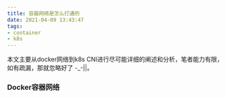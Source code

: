 ```yaml
---
title: 容器网络是怎么打通的
date: 2021-04-09 13:43:47
tags: 
- container
- k8s
---
```


本文主要从docker网络到k8s CNI进行尽可能详细的阐述和分析，笔者能力有限，如有疏漏，那就忽略好了 -_-||。

<!--more-->



### Docker容器网络



